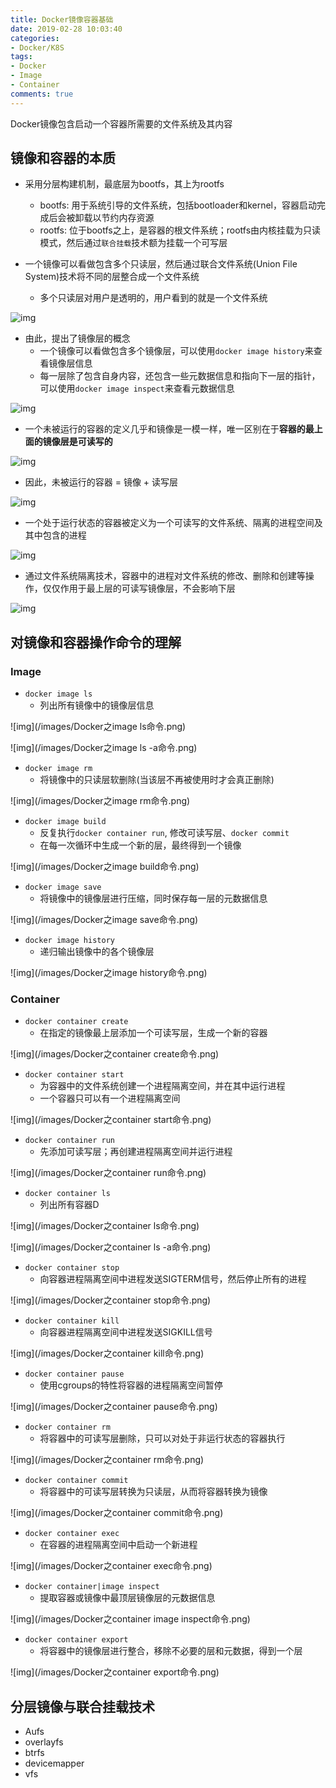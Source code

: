```yaml
---
title: Docker镜像容器基础
date: 2019-02-28 10:03:40
categories: 
- Docker/K8S
tags: 
- Docker
- Image
- Container
comments: true
---
```


Docker镜像包含启动一个容器所需要的文件系统及其内容

## 镜像和容器的本质

- 采用分层构建机制，最底层为bootfs，其上为rootfs
  - bootfs: 用于系统引导的文件系统，包括bootloader和kernel，容器启动完成后会被卸载以节约内存资源
  - rootfs: 位于bootfs之上，是容器的根文件系统；rootfs由内核挂载为只读模式，然后通过`联合挂载`技术额为挂载一个可写层

- 一个镜像可以看做包含多个只读层，然后通过联合文件系统(Union File System)技术将不同的层整合成一个文件系统
  - 多个只读层对用户是透明的，用户看到的就是一个文件系统

![img](/images/Docker之镜像的本质.png)

- 由此，提出了镜像层的概念
  - 一个镜像可以看做包含多个镜像层，可以使用`docker image history`来查看镜像层信息
  - 每一层除了包含自身内容，还包含一些元数据信息和指向下一层的指针，可以使用`docker image inspect`来查看元数据信息

![img](/images/Docker之镜像层.png)

- 一个未被运行的容器的定义几乎和镜像是一模一样，唯一区别在于**容器的最上面的镜像层是可读写的**

![img](/images/Docker之容器的本质.png)

- 因此，未被运行的容器 = 镜像 + 读写层

![img](/images/Docker之镜像和容器的区别.png)

- 一个处于运行状态的容器被定义为一个可读写的文件系统、隔离的进程空间及其中包含的进程

![img](/images/Docker之运行的容器的本质.png)

- 通过文件系统隔离技术，容器中的进程对文件系统的修改、删除和创建等操作，仅仅作用于最上层的可读写镜像层，不会影响下层

![img](/images/Docker之容器对文件的修改.png)

## 对镜像和容器操作命令的理解

### Image

- `docker image ls`
  - 列出所有镜像中的镜像层信息

![img](/images/Docker之image ls命令.png)

![img](/images/Docker之image ls -a命令.png)

- `docker image rm`
  - 将镜像中的只读层软删除(当该层不再被使用时才会真正删除)

![img](/images/Docker之image rm命令.png)

- `docker image build`
  - 反复执行`docker container run`, 修改可读写层、`docker commit`
  - 在每一次循环中生成一个新的层，最终得到一个镜像

![img](/images/Docker之image build命令.png)

- `docker image save`
  - 将镜像中的镜像层进行压缩，同时保存每一层的元数据信息

![img](/images/Docker之image save命令.png)

- `docker image history`
  - 递归输出镜像中的各个镜像层

![img](/images/Docker之image history命令.png)

### Container

- `docker container create`
  - 在指定的镜像最上层添加一个可读写层，生成一个新的容器

![img](/images/Docker之container create命令.png)

- `docker container start`
  - 为容器中的文件系统创建一个进程隔离空间，并在其中运行进程
  - 一个容器只可以有一个进程隔离空间

![img](/images/Docker之container start命令.png)

- `docker container run`
  - 先添加可读写层；再创建进程隔离空间并运行进程

![img](/images/Docker之container run命令.png)

- `docker container ls`
  - 列出所有容器D

![img](/images/Docker之container ls命令.png)

![img](/images/Docker之container ls -a命令.png)

- `docker container stop`
  - 向容器进程隔离空间中进程发送SIGTERM信号，然后停止所有的进程

![img](/images/Docker之container stop命令.png)

- `docker container kill`
  - 向容器进程隔离空间中进程发送SIGKILL信号

![img](/images/Docker之container kill命令.png)

- `docker container pause`
  - 使用cgroups的特性将容器的进程隔离空间暂停

![img](/images/Docker之container pause命令.png)

- `docker container rm`
  - 将容器中的可读写层删除，只可以对处于非运行状态的容器执行

![img](/images/Docker之container rm命令.png)

- `docker container commit`
  - 将容器中的可读写层转换为只读层，从而将容器转换为镜像

![img](/images/Docker之container commit命令.png)

- `docker container exec`
  - 在容器的进程隔离空间中启动一个新进程

![img](/images/Docker之container exec命令.png)

- `docker container|image inspect`
  - 提取容器或镜像中最顶层镜像层的元数据信息

![img](/images/Docker之container image inspect命令.png)

- `docker container export`
  - 将容器中的镜像层进行整合，移除不必要的层和元数据，得到一个层

![img](/images/Docker之container export命令.png)

## 分层镜像与联合挂载技术

- Aufs
- overlayfs
- btrfs
- devicemapper
- vfs